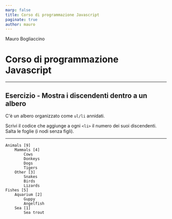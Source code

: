 ```yaml
---
marp: false
title: Corso di programmazione Javascript
paginate: true
author: mauro
---
```



Mauro Bogliaccino

# Corso di programmazione Javascript

---


## Esercizio - Mostra i discendenti dentro a un albero

C'è un albero organizzato come `ul/li` annidati.

Scrivi il codice che aggiunge a ogni `<li>` il numero dei suoi discendenti. Salta le foglie (i nodi senza figli).

---


    Animals [9]
        Mammals [4]
            Cows
            Donkeys
            Dogs
            Tigers
        Other [3]
            Snakes
            Birds
            Lizards
    Fishes [5]
        Aquarium [2]
            Guppy
            Angelfish
        Sea [1]
            Sea trout
